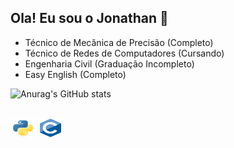 ## Ola! Eu sou o Jonathan 👋

- Técnico de Mecânica de Precisão (Completo)
- Técnico de Redes de Computadores (Cursando)
- Engenharia Civil (Graduação Incompleto)
- Easy English (Completo)

![Anurag's GitHub stats](https://github-readme-stats.vercel.app/api?username=JonathanY2024&show_icons=true&theme=tokyonight)

<div style="display: inline_block"><br>
  <img align="center" alt="Rafa-Python" height="30" width="40" src="https://raw.githubusercontent.com/devicons/devicon/master/icons/python/python-original.svg">
  <img align="center" alt="Rafa-Csharp" height="30" width="40" src="https://raw.githubusercontent.com/devicons/devicon/master/icons/c/c-original.svg">
</div>


